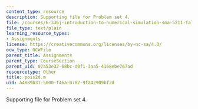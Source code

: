 ```yaml
---
content_type: resource
description: Supporting file for Problem set 4.
file: /courses/6-336j-introduction-to-numerical-simulation-sma-5211-fall-2003/a4889b315000f46a07829fa42909bf2d_pois2d.m
file_type: text/plain
learning_resource_types:
- Assignments
license: https://creativecommons.org/licenses/by-nc-sa/4.0/
ocw_type: OCWFile
parent_title: Assignments
parent_type: CourseSection
parent_uid: 07a53e32-68bc-d0f1-3aa5-4168ebe767ad
resourcetype: Other
title: pois2d.m
uid: a4889b31-5000-f46a-0782-9fa42909bf2d
---
```

Supporting file for Problem set 4.